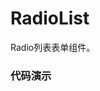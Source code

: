 # RadioList

Radio列表表单组件。

### 代码演示

<AppCodebox 
  src="src/radio-list/demo/index.basic" 
  title="基本用法" 
  desc="使用本地数据，来构造一个radio列表" 
/>

<AppCodebox 
  src="src/radio-list/demo/index.api" 
  title="自定义数据" 
  desc="通过设置api参数来，自定义获取选项数据" 
/>